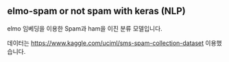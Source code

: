## elmo-spam or not spam with keras (NLP)


elmo 임베딩을 이용한 Spam과 ham을 이진 분류 모델입니다.

데이터는 https://www.kaggle.com/uciml/sms-spam-collection-dataset 이용했습니다.

